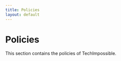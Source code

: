 ```yaml
---
title: Policies
layout: default
---
```


# Policies

This section contains the policies of TechImpossible.
